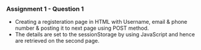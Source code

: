 ### Assignment 1 - Question 1 
* Creating a registeration page in HTML with Username, email & phone number & posting it to next page using POST method.<br>
* The details are set to the sessionStorage by using JavaScript and hence are retrieved on the second page.
